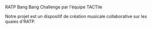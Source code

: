 RATP Bang Bang Challenge par l'équipe TACTile

Notre projet est un dispositif de création musicale collaborative sur les quaies d'RATP.

